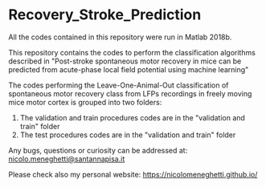 # Recovery_Stroke_Prediction
All the codes contained in this repository were run in Matlab 2018b. 

This repository contains the codes to perform the classification algorithms described in "Post-stroke spontaneous motor recovery in mice can be predicted from acute-phase local field potential using machine learning"

The codes performing the Leave-One-Animal-Out classification of spontaneous motor recovery class from LFPs recordings in freely moving mice motor cortex is grouped into two folders: 
1) The validation and train procedures codes are in the "validation and train" folder
2) The test procedures codes are in the "validation and train" folder


Any bugs, questions or curiosity can be addressed at: nicolo.meneghetti@santannapisa.it

Please check also my personal website: https://nicolomeneghetti.github.io/ 

